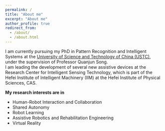 ```yaml
---
permalink: /
title: "About me"
excerpt: "About me"
author_profile: true
redirect_from: 
  - /about/
  - /about.html
---
```


I am currently pursuing my PhD in Pattern Recognition and Intelligent Systems at the [University of Science and Technology of China (USTC)](https://www.ustc.edu.cn/), under the supervision of Professor Quanjun Song. 
<br>
I am leading the development of several new assistive devices at the Research Center for Intelligent Sensing Technology, which is part of the Hefei Institute of Intelligent Machinery (IIM) at the Hefei Institute of Physical Sciences, CAS.

**My research interests are in**

- Human-Robot Interaction and Collaboration
- Shared Autonomy
- Robot Learning
- Assistive Robotics and Rehabilitation Engineering
- Virtual Reality
